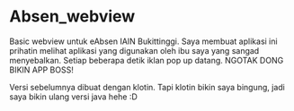 # Absen_webview
Basic webview untuk eAbsen IAIN Bukittinggi. Saya membuat aplikasi ini prihatin melihat aplikasi yang digunakan oleh ibu saya yang sangad menyebalkan. Setiap beberapa detik iklan pop up datang. NGOTAK DONG BIKIN APP BOSS!

Versi sebelumnya dibuat dengan klotin. Tapi klotin bikin saya bingung, jadi saya bikin ulang versi java hehe :D
